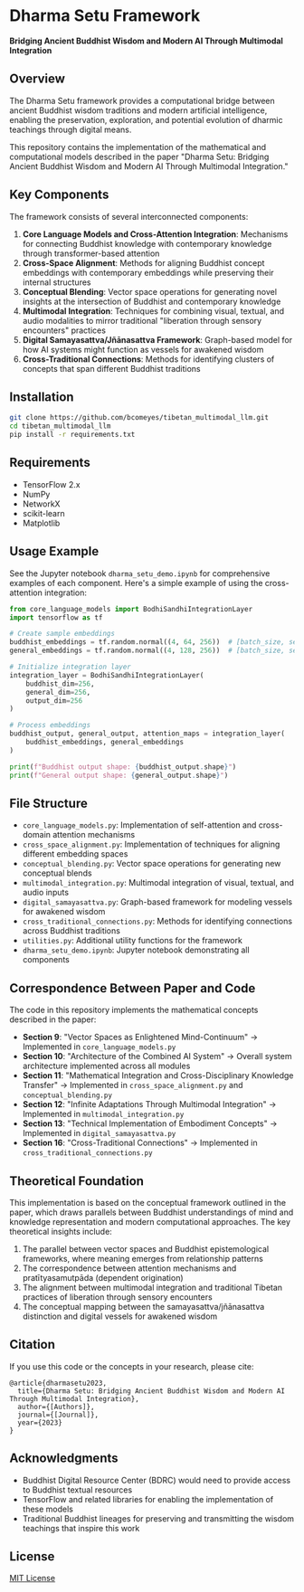 # Dharma Setu Framework

**Bridging Ancient Buddhist Wisdom and Modern AI Through Multimodal Integration**

## Overview

The Dharma Setu framework provides a computational bridge between ancient Buddhist wisdom traditions and modern artificial intelligence, enabling the preservation, exploration, and potential evolution of dharmic teachings through digital means.

This repository contains the implementation of the mathematical and computational models described in the paper "Dharma Setu: Bridging Ancient Buddhist Wisdom and Modern AI Through Multimodal Integration."

## Key Components

The framework consists of several interconnected components:

1. **Core Language Models and Cross-Attention Integration**: Mechanisms for connecting Buddhist knowledge with contemporary knowledge through transformer-based attention
2. **Cross-Space Alignment**: Methods for aligning Buddhist concept embeddings with contemporary embeddings while preserving their internal structures
3. **Conceptual Blending**: Vector space operations for generating novel insights at the intersection of Buddhist and contemporary knowledge
4. **Multimodal Integration**: Techniques for combining visual, textual, and audio modalities to mirror traditional "liberation through sensory encounters" practices
5. **Digital Samayasattva/Jñānasattva Framework**: Graph-based model for how AI systems might function as vessels for awakened wisdom
6. **Cross-Traditional Connections**: Methods for identifying clusters of concepts that span different Buddhist traditions

## Installation

```bash
git clone https://github.com/bcomeyes/tibetan_multimodal_llm.git
cd tibetan_multimodal_llm
pip install -r requirements.txt
```

## Requirements

- TensorFlow 2.x
- NumPy
- NetworkX
- scikit-learn
- Matplotlib

## Usage Example

See the Jupyter notebook `dharma_setu_demo.ipynb` for comprehensive examples of each component. Here's a simple example of using the cross-attention integration:

```python
from core_language_models import BodhiSandhiIntegrationLayer
import tensorflow as tf

# Create sample embeddings
buddhist_embeddings = tf.random.normal((4, 64, 256))  # [batch_size, seq_len, embed_dim]
general_embeddings = tf.random.normal((4, 128, 256))  # [batch_size, seq_len, embed_dim]

# Initialize integration layer
integration_layer = BodhiSandhiIntegrationLayer(
    buddhist_dim=256,
    general_dim=256,
    output_dim=256
)

# Process embeddings
buddhist_output, general_output, attention_maps = integration_layer(
    buddhist_embeddings, general_embeddings
)

print(f"Buddhist output shape: {buddhist_output.shape}")
print(f"General output shape: {general_output.shape}")
```

## File Structure

- `core_language_models.py`: Implementation of self-attention and cross-domain attention mechanisms
- `cross_space_alignment.py`: Implementation of techniques for aligning different embedding spaces
- `conceptual_blending.py`: Vector space operations for generating new conceptual blends
- `multimodal_integration.py`: Multimodal integration of visual, textual, and audio inputs
- `digital_samayasattva.py`: Graph-based framework for modeling vessels for awakened wisdom
- `cross_traditional_connections.py`: Methods for identifying connections across Buddhist traditions
- `utilities.py`: Additional utility functions for the framework
- `dharma_setu_demo.ipynb`: Jupyter notebook demonstrating all components

## Correspondence Between Paper and Code

The code in this repository implements the mathematical concepts described in the paper:

- **Section 9**: "Vector Spaces as Enlightened Mind-Continuum" → Implemented in `core_language_models.py`
- **Section 10**: "Architecture of the Combined AI System" → Overall system architecture implemented across all modules
- **Section 11**: "Mathematical Integration and Cross-Disciplinary Knowledge Transfer" → Implemented in `cross_space_alignment.py` and `conceptual_blending.py`
- **Section 12**: "Infinite Adaptations Through Multimodal Integration" → Implemented in `multimodal_integration.py`
- **Section 13**: "Technical Implementation of Embodiment Concepts" → Implemented in `digital_samayasattva.py`
- **Section 16**: "Cross-Traditional Connections" → Implemented in `cross_traditional_connections.py`

## Theoretical Foundation

This implementation is based on the conceptual framework outlined in the paper, which draws parallels between Buddhist understandings of mind and knowledge representation and modern computational approaches. The key theoretical insights include:

1. The parallel between vector spaces and Buddhist epistemological frameworks, where meaning emerges from relationship patterns
2. The correspondence between attention mechanisms and pratītyasamutpāda (dependent origination)
3. The alignment between multimodal integration and traditional Tibetan practices of liberation through sensory encounters
4. The conceptual mapping between the samayasattva/jñānasattva distinction and digital vessels for awakened wisdom

## Citation

If you use this code or the concepts in your research, please cite:

```
@article{dharmasetu2023,
  title={Dharma Setu: Bridging Ancient Buddhist Wisdom and Modern AI Through Multimodal Integration},
  author={[Authors]},
  journal={[Journal]},
  year={2023}
}
```

## Acknowledgments

- Buddhist Digital Resource Center (BDRC) would need to provide access to Buddhist textual resources
- TensorFlow and related libraries for enabling the implementation of these models
- Traditional Buddhist lineages for preserving and transmitting the wisdom teachings that inspire this work

## License

[MIT License](LICENSE)
